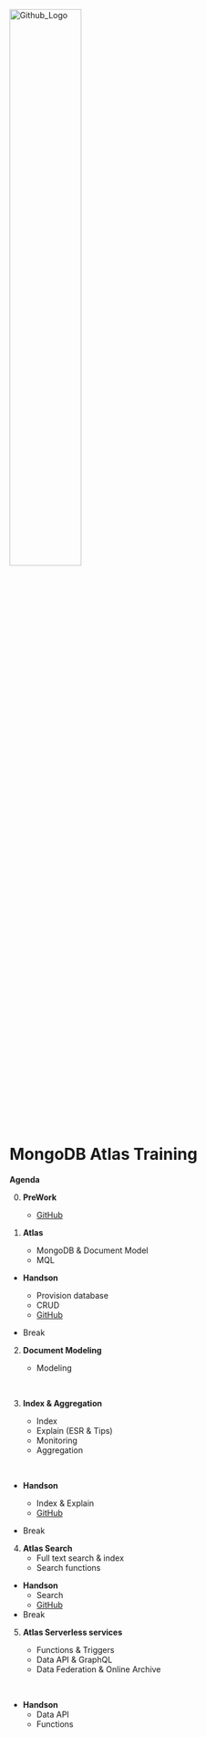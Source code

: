 <img src="https://companieslogo.com/img/orig/MDB_BIG-ad812c6c.png?t=1648915248" width="50%" title="Github_Logo"/> <br>

# MongoDB Atlas Training

__Agenda__


0. __PreWork__
    - [GitHub][0]

1.  __Atlas__
    - MongoDB & Document Model
    - MQL
 
- __Handson__
    - Provision database
    - CRUD
    - [GitHub][1]
     

- Break
    

2. __Document Modeling__
    - Modeling
    
      
3.  __Index & Aggregation__
    - Index
    - Explain (ESR & Tips)
    - Monitoring
    - Aggregation
    
     
- __Handson__
    - Index & Explain
    - [GitHub][3]

- Break
    

4. __Atlas Search__
    - Full text search & index
    - Search functions
   

- __Handson__
    - Search
    - [GitHub][4]
     
- Break
    

5. __Atlas Serverless services__
    - Functions & Triggers
    - Data API & GraphQL
    - Data Federation & Online Archive
    
     
- __Handson__
    - Data API
    - Functions



[0]: https://github.com/MongoDBAtlas/MongoDBAtlasTraining/tree/main/00.pre-work

[1]: https://github.com/MongoDBAtlas/MongoDBAtlasTraining/tree/main/01.Provision%20and%20CRUD


[3]: https://github.com/MongoDBAtlas/MongoDBAtlasTraining/tree/main/03.index%20and%20aggregation


[4]: https://github.com/MongoDBAtlas/MongoDBAtlasTraining/tree/main/04.atlas-search
